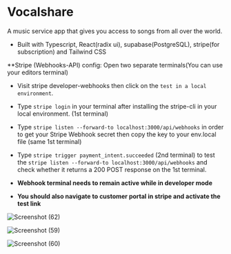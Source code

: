 
# Vocalshare

A music service app that gives you access to songs from all over the world.
- Built with Typescript, React(radix ui), supabase(PostgreSQL), stripe(for subscription) and Tailwind CSS

**Stripe (Webhooks-API) config: Open two separate terminals(You can use your editors terminal)
- Visit stripe developer-webhooks then click on the `test in a local environment`.
- Type `stripe login` in your terminal after installing the stripe-cli in your local environment. (1st terminal)
- Type `stripe listen --forward-to localhost:3000/api/webhooks` in order to get your Stripe Webhook secret then copy the key to your env.local file (same 1st terminal)

- Type `stripe trigger payment_intent.succeeded` (2nd terminal) to test the `stripe listen --forward-to localhost:3000/api/webhooks` and check whether it returns a 200 POST response on the 1st terminal.

- <b> Webhook terminal needs to remain active while in developer mode </b>
- <b> You should also navigate to customer portal in stripe and activate the test link</b>

![Screenshot (62)](https://github.com/Marx-wrld/Vocalshare/assets/105711066/5cb2bdb4-b95d-433f-8680-49d4727cf6e2)

![Screenshot (59)](https://github.com/Marx-wrld/Vocalshare/assets/105711066/c7f6e154-7a5a-4260-8ab4-87e2386dfb53)

![Screenshot (60)](https://github.com/Marx-wrld/Vocalshare/assets/105711066/66c66771-430d-4239-b046-6836da7527ac)
